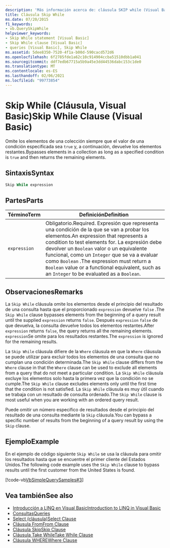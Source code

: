```yaml
---
description: 'Más información acerca de: cláusula SKIP while (Visual Basic)'
title: Cláusula Skip While
ms.date: 07/20/2015
f1_keywords:
- vb.QuerySkipWhile
helpviewer_keywords:
- Skip While statement [Visual Basic]
- Skip While clause [Visual Basic]
- queries [Visual Basic], Skip While
ms.assetid: 5dee8350-7520-4f1a-b00d-590cacd572d6
ms.openlocfilehash: 6f2785fde1a62c10c914904ccba51510dbb1a041
ms.sourcegitcommit: ddf7edb67715a5b9a45e3dd44536dabc153c1de0
ms.translationtype: MT
ms.contentlocale: es-ES
ms.lasthandoff: 02/06/2021
ms.locfileid: "99773854"
---
```

# <a name="skip-while-clause-visual-basic"></a><span data-ttu-id="0b97c-103">Skip While (Cláusula, Visual Basic)</span><span class="sxs-lookup"><span data-stu-id="0b97c-103">Skip While Clause (Visual Basic)</span></span>

<span data-ttu-id="0b97c-104">Omite los elementos de una colección siempre que el valor de una condición especificada sea `true` y, a continuación, devuelve los elementos restantes.</span><span class="sxs-lookup"><span data-stu-id="0b97c-104">Bypasses elements in a collection as long as a specified condition is `true` and then returns the remaining elements.</span></span>  
  
## <a name="syntax"></a><span data-ttu-id="0b97c-105">Sintaxis</span><span class="sxs-lookup"><span data-stu-id="0b97c-105">Syntax</span></span>  
  
```vb  
Skip While expression  
```  
  
## <a name="parts"></a><span data-ttu-id="0b97c-106">Partes</span><span class="sxs-lookup"><span data-stu-id="0b97c-106">Parts</span></span>  
  
|<span data-ttu-id="0b97c-107">Término</span><span class="sxs-lookup"><span data-stu-id="0b97c-107">Term</span></span>|<span data-ttu-id="0b97c-108">Definición</span><span class="sxs-lookup"><span data-stu-id="0b97c-108">Definition</span></span>|  
|---|---|  
|`expression`|<span data-ttu-id="0b97c-109">Obligatorio.</span><span class="sxs-lookup"><span data-stu-id="0b97c-109">Required.</span></span> <span data-ttu-id="0b97c-110">Expresión que representa una condición de la que se van a probar los elementos.</span><span class="sxs-lookup"><span data-stu-id="0b97c-110">An expression that represents a condition to test elements for.</span></span> <span data-ttu-id="0b97c-111">La expresión debe devolver un `Boolean` valor o un equivalente funcional, como un `Integer` que se va a evaluar como `Boolean` .</span><span class="sxs-lookup"><span data-stu-id="0b97c-111">The expression must return a `Boolean` value or a functional equivalent, such as an `Integer` to be evaluated as a `Boolean`.</span></span>|  
  
## <a name="remarks"></a><span data-ttu-id="0b97c-112">Observaciones</span><span class="sxs-lookup"><span data-stu-id="0b97c-112">Remarks</span></span>  

 <span data-ttu-id="0b97c-113">La `Skip While` cláusula omite los elementos desde el principio del resultado de una consulta hasta que el proporcionado `expression` devuelve `false` .</span><span class="sxs-lookup"><span data-stu-id="0b97c-113">The `Skip While` clause bypasses elements from the beginning of a query result until the supplied `expression` returns `false`.</span></span> <span data-ttu-id="0b97c-114">Después `expression` `false` de que devuelva, la consulta devuelve todos los elementos restantes.</span><span class="sxs-lookup"><span data-stu-id="0b97c-114">After `expression` returns `false`, the query returns all the remaining elements.</span></span> <span data-ttu-id="0b97c-115">`expression`Se omite para los resultados restantes.</span><span class="sxs-lookup"><span data-stu-id="0b97c-115">The `expression` is ignored for the remaining results.</span></span>  
  
 <span data-ttu-id="0b97c-116">La `Skip While` cláusula difiere de la `Where` cláusula en que la `Where` cláusula se puede utilizar para excluir todos los elementos de una consulta que no cumplan una condición determinada.</span><span class="sxs-lookup"><span data-stu-id="0b97c-116">The `Skip While` clause differs from the `Where` clause in that the `Where` clause can be used to exclude all elements from a query that do not meet a particular condition.</span></span> <span data-ttu-id="0b97c-117">La `Skip While` cláusula excluye los elementos solo hasta la primera vez que la condición no se cumple.</span><span class="sxs-lookup"><span data-stu-id="0b97c-117">The `Skip While` clause excludes elements only until the first time that the condition is not satisfied.</span></span> <span data-ttu-id="0b97c-118">La `Skip While` cláusula es muy útil cuando se trabaja con un resultado de consulta ordenado.</span><span class="sxs-lookup"><span data-stu-id="0b97c-118">The `Skip While` clause is most useful when you are working with an ordered query result.</span></span>  
  
 <span data-ttu-id="0b97c-119">Puede omitir un número específico de resultados desde el principio del resultado de una consulta mediante la `Skip` cláusula.</span><span class="sxs-lookup"><span data-stu-id="0b97c-119">You can bypass a specific number of results from the beginning of a query result by using the `Skip` clause.</span></span>  
  
## <a name="example"></a><span data-ttu-id="0b97c-120">Ejemplo</span><span class="sxs-lookup"><span data-stu-id="0b97c-120">Example</span></span>  

 <span data-ttu-id="0b97c-121">En el ejemplo de código siguiente `Skip While` se usa la cláusula para omitir los resultados hasta que se encuentre el primer cliente del Estados Unidos.</span><span class="sxs-lookup"><span data-stu-id="0b97c-121">The following code example uses the `Skip While` clause to bypass results until the first customer from the United States is found.</span></span>  
  
 [!code-vb[VbSimpleQuerySamples#3](~/samples/snippets/visualbasic/VS_Snippets_VBCSharp/VbSimpleQuerySamples/VB/QuerySamples1.vb#3)]  
  
## <a name="see-also"></a><span data-ttu-id="0b97c-122">Vea también</span><span class="sxs-lookup"><span data-stu-id="0b97c-122">See also</span></span>

- [<span data-ttu-id="0b97c-123">Introducción a LINQ en Visual Basic</span><span class="sxs-lookup"><span data-stu-id="0b97c-123">Introduction to LINQ in Visual Basic</span></span>](../../programming-guide/language-features/linq/introduction-to-linq.md)
- [<span data-ttu-id="0b97c-124">Consultas</span><span class="sxs-lookup"><span data-stu-id="0b97c-124">Queries</span></span>](index.md)
- [<span data-ttu-id="0b97c-125">Select (cláusula)</span><span class="sxs-lookup"><span data-stu-id="0b97c-125">Select Clause</span></span>](select-clause.md)
- [<span data-ttu-id="0b97c-126">Cláusula From</span><span class="sxs-lookup"><span data-stu-id="0b97c-126">From Clause</span></span>](from-clause.md)
- [<span data-ttu-id="0b97c-127">Cláusula Skip</span><span class="sxs-lookup"><span data-stu-id="0b97c-127">Skip Clause</span></span>](skip-clause.md)
- [<span data-ttu-id="0b97c-128">Cláusula Take While</span><span class="sxs-lookup"><span data-stu-id="0b97c-128">Take While Clause</span></span>](take-while-clause.md)
- [<span data-ttu-id="0b97c-129">Cláusula WHERE</span><span class="sxs-lookup"><span data-stu-id="0b97c-129">Where Clause</span></span>](where-clause.md)
